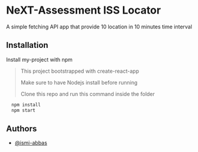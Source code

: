 # NeXT-Assessment ISS Locator

A simple fetching API app that provide 10 location in 10 minutes time interval


## Installation

Install my-project with npm

> This project bootstrapped with create-react-app
> 
> Make sure to have Nodejs install before running
> 
> Clone this repo and run this command inside the folder

```bash
  npm install
  npm start
```
    
## Authors

- [@ismi-abbas](https://github.com/ismi-abbas)
